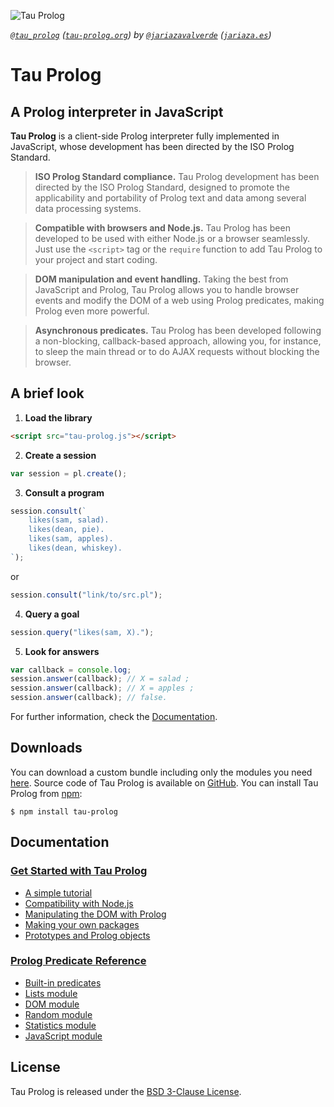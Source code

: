 ![Tau Prolog](http://tau-prolog.org/logo/tauprolog64.png "Tau Prolog")

*[`@tau_prolog`](https://twitter.com/tau_prolog) ([`tau-prolog.org`](http://tau-prolog.org)) by [`@jariazavalverde`](https://twitter.com/jariazavalverde) ([`jariaza.es`](http://jariaza.es))*

# Tau Prolog

## A Prolog interpreter in JavaScript
**Tau Prolog** is a client-side Prolog interpreter fully implemented in JavaScript, whose development has been directed by the ISO Prolog Standard.

> **ISO Prolog Standard compliance.** Tau Prolog development has been directed by the ISO Prolog Standard, designed to promote the applicability and portability of Prolog text and data among several data processing systems.

> **Compatible with browsers and Node.js.** Tau Prolog has been developed to be used with either Node.js or a browser seamlessly. Just use the `<script>` tag or the `require` function to add Tau Prolog to your project and start coding.

> **DOM manipulation and event handling.** Taking the best from JavaScript and Prolog, Tau Prolog allows you to handle browser events and modify the DOM of a web using Prolog predicates, making Prolog even more powerful.

> **Asynchronous predicates.** Tau Prolog has been developed following a non-blocking, callback-based approach, allowing you, for instance, to sleep the main thread or to do AJAX requests without blocking the browser.

## A brief look

1. **Load the library**
```html
<script src="tau-prolog.js"></script>
```
2. **Create a session**
```javascript
var session = pl.create();
```
3. **Consult a program**
```javascript
session.consult(`
    likes(sam, salad).
    likes(dean, pie).
    likes(sam, apples).
    likes(dean, whiskey).
`);
```
or
```javascript
session.consult("link/to/src.pl");
```
4. **Query a goal**
```javascript
session.query("likes(sam, X).");
```
5. **Look for answers**
```javascript
var callback = console.log;
session.answer(callback); // X = salad ;
session.answer(callback); // X = apples ;
session.answer(callback); // false.
```

For further information, check the [Documentation](http://tau-prolog.org/documentation).

## Downloads
You can download a custom bundle including only the modules you need [here](http://tau-prolog.org/downloads#custom). Source code of Tau Prolog is available on [GitHub](/modules). You can install Tau Prolog from [npm](https://www.npmjs.com/tau-prolog):
```shell
$ npm install tau-prolog
```

## Documentation

### [**Get Started with Tau Prolog**](http://tau-prolog.org/documentation#manual)
* [A simple tutorial](http://tau-prolog.org/manual/a-simple-tutorial)
* [Compatibility with Node.js](http://tau-prolog.org/manual/compatibility-with-nodejs)
* [Manipulating the DOM with Prolog](http://tau-prolog.org/manual/manipulating-the-dom-with-prolog)
* [Making your own packages](http://tau-prolog.org/manual/making-your-own-packages)
* [Prototypes and Prolog objects](http://tau-prolog.org/manual/prototypes-and-prolog-objects)

### [**Prolog Predicate Reference**](http://tau-prolog.org/documentation#prolog)
* [Built-in predicates](http://tau-prolog.org/documentation#builtin)
* [Lists module](http://tau-prolog.org/documentation#lists)
* [DOM module](http://tau-prolog.org/documentation#dom)
* [Random module](http://tau-prolog.org/documentation#random)
* [Statistics module](http://tau-prolog.org/documentation#statistics)
* [JavaScript module](http://tau-prolog.org/documentation#js)

## License
Tau Prolog is released under the [BSD 3-Clause License](http://tau-prolog.org/license).
